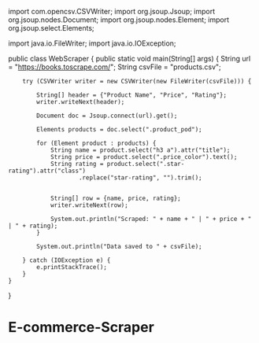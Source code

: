 import com.opencsv.CSVWriter;
import org.jsoup.Jsoup;
import org.jsoup.nodes.Document;
import org.jsoup.nodes.Element;
import org.jsoup.select.Elements;

import java.io.FileWriter;
import java.io.IOException;

public class WebScraper {
    public static void main(String[] args) {
        String url = "https://books.toscrape.com/";
        String csvFile = "products.csv";

        try (CSVWriter writer = new CSVWriter(new FileWriter(csvFile))) {
          
            String[] header = {"Product Name", "Price", "Rating"};
            writer.writeNext(header);

            Document doc = Jsoup.connect(url).get();

            Elements products = doc.select(".product_pod");

            for (Element product : products) {
                String name = product.select("h3 a").attr("title");
                String price = product.select(".price_color").text();
                String rating = product.select(".star-rating").attr("class")
                        .replace("star-rating", "").trim();

                
                String[] row = {name, price, rating};
                writer.writeNext(row);

                System.out.println("Scraped: " + name + " | " + price + " | " + rating);
            }

            System.out.println("Data saved to " + csvFile);

        } catch (IOException e) {
            e.printStackTrace();
        }
    }
}
# E-commerce-Scraper

